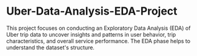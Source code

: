 # Uber-Data-Analysis-EDA-Project
This project focuses on conducting an Exploratory Data Analysis (EDA) of Uber trip data to uncover insights and patterns in user behavior, trip characteristics, and overall service performance. The EDA phase helps to understand the dataset's structure.

